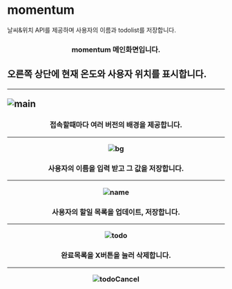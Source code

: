 # momentum
날씨&위치 API를 제공하며 사용자의 이름과 todolist를 저장합니다.

<h3 align="center"> momentum 메인화면입니다.
<h2> 오른쪽 상단에 현재 온도와 사용자 위치를 표시합니다.
<hr> 
  
![main](https://user-images.githubusercontent.com/66048317/94375223-216f8b80-014d-11eb-837a-be38963e9008.jpg)

<h3 align="center"> 접속할때마다 여러 버전의 배경을 제공합니다.
<hr> 

![bg](https://user-images.githubusercontent.com/66048317/94375268-7ad7ba80-014d-11eb-968e-fb999321f473.jpg)

<h3 align="center"> 사용자의 이름을 입력 받고 그 값을 저장합니다.
<hr> 
  
![name](https://user-images.githubusercontent.com/66048317/94375233-30563e00-014d-11eb-9103-b8fa1c8e4a7a.jpg)

<h3 align="center"> 사용자의 할일 목록을 업데이트, 저장합니다.
<hr> 
  
![todo](https://user-images.githubusercontent.com/66048317/94375235-32b89800-014d-11eb-9c31-ef7e0142f884.jpg)

<h3 align="center"> 완료목록을 X버튼을 눌러 삭제합니다. 
<hr> 
  
![todoCancel](https://user-images.githubusercontent.com/66048317/94375236-35b38880-014d-11eb-808b-9db8e6fcfceb.jpg)
